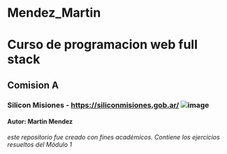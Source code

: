 # Mendez_Martin
#         Curso de programacion web full stack
##   Comision A 
### Silicon Misiones - https://siliconmisiones.gob.ar/ ![image](https://github.com/Lmptincho/Mendez_Martin/assets/133718278/c8673ab6-4607-4439-a562-e370d00571df)

####            Autor: Martin Mendez
 *este repositorio fue creado con fines académicos. Contiene los ejercicios
resueltos del Módulo 1* 
